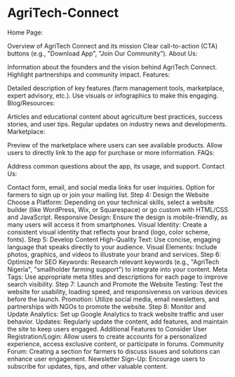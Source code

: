 # AgriTech-Connect
Home Page:

Overview of AgriTech Connect and its mission
Clear call-to-action (CTA) buttons (e.g., "Download App", "Join Our Community").
About Us:

Information about the founders and the vision behind AgriTech Connect.
Highlight partnerships and community impact.
Features:

Detailed description of key features (farm management tools, marketplace, expert advisory, etc.).
Use visuals or infographics to make this engaging.
Blog/Resources:

Articles and educational content about agriculture best practices, success stories, and user tips.
Regular updates on industry news and developments.
Marketplace:

Preview of the marketplace where users can see available products.
Allow users to directly link to the app for purchase or more information.
FAQs:

Address common questions about the app, its usage, and support.
Contact Us:

Contact form, email, and social media links for user inquiries.
Option for farmers to sign up or join your mailing list.
Step 4: Design the Website
Choose a Platform: Depending on your technical skills, select a website builder (like WordPress, Wix, or Squarespace) or go custom with HTML/CSS and JavaScript.
Responsive Design: Ensure the design is mobile-friendly, as many users will access it from smartphones.
Visual Identity: Create a consistent visual identity that reflects your brand (logo, color scheme, fonts).
Step 5: Develop Content
High-Quality Text: Use concise, engaging language that speaks directly to your audience.
Visual Elements: Include photos, graphics, and videos to illustrate your brand and services.
Step 6: Optimize for SEO
Keywords: Research relevant keywords (e.g., "AgriTech Nigeria", "smallholder farming support") to integrate into your content.
Meta Tags: Use appropriate meta titles and descriptions for each page to improve search visibility.
Step 7: Launch and Promote the Website
Testing: Test the website for usability, loading speed, and responsiveness on various devices before the launch.
Promotion: Utilize social media, email newsletters, and partnerships with NGOs to promote the website.
Step 8: Monitor and Update
Analytics: Set up Google Analytics to track website traffic and user behavior.
Updates: Regularly update the content, add features, and maintain the site to keep users engaged.
Additional Features to Consider
User Registration/Login: Allow users to create accounts for a personalized experience, access exclusive content, or participate in forums.
Community Forum: Creating a section for farmers to discuss issues and solutions can enhance user engagement.
Newsletter Sign-Up: Encourage users to subscribe for updates, tips, and other valuable content.
